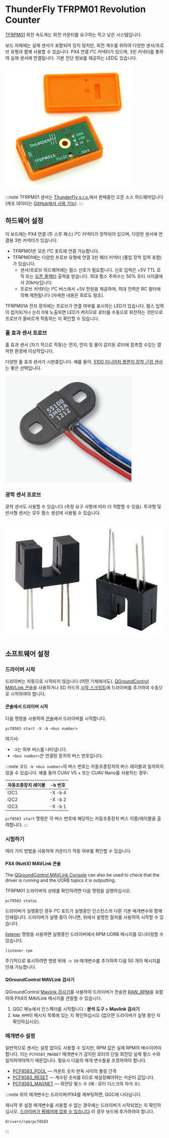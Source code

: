 # ThunderFly TFRPM01 Revolution Counter

[TFRPM01](https://github.com/ThunderFly-aerospace/TFRPM01) 회전 속도계는 회전 카운터를 요구하는 작고 낮은 시스템입니다.

보드 자체에는 실제 센서가 포함되어 있지 않지만, 회전 계수를 위하여 다양한 센서/프로브 유형과 함께 사용할 수 있습니다. PX4 연결 I²C 커넥터가 있으며, 3핀 커넥터를 통하여 실제 센서에 연결됩니다. 기본 진단 정보를 제공하는 LED도 있습니다.

![TFRPM01A](../../assets/hardware/sensors/tfrpm/tfrpm01_electronics.jpg)

:::note TFRPM01 센서는 [ThunderFly s.r.o.](https://www.thunderfly.cz/)에서 판매중인 오픈 소스 하드웨어입니다 (제조 데이터는 [GitHub에서 사용 가능](https://github.com/ThunderFly-aerospace/TFRPM01)).
:::

## 하드웨어 설정

이 보드에는 PX4 연결 (투 스루 패스) I²C 커넥터가 장착되어 있으며, 다양한 센서에 연결용 3핀 커넥터가 있습니다.
- TFRPM01은 모든 I²C 포트에 연결 가능합니다.
- TFRPM01에는 다양한 프로브 유형에 연결 3핀 헤더 커넥터 (풀업 장착 입력 포함)가 있습니다.
  - 센서/프로브 하드웨어에는 펄스 신호가 필요합니다. 신호 입력은 +5V TTL 로직 또는 [오픈 콜렉터](https://en.wikipedia.org/wiki/Open_collector) 출력을 받습니다. 최대 펄스 주파수는 50% 듀티 사이클에서 20kHz입니다.
  - 프로브 커넥터는 I²C 버스에서 +5V 전원을 제공하며, 최대 전력은 RC 필터에 의해 제한됩니다 (자세한 내용은 회로도 참조).

TFRPM01A 전자 장치에는 프로브가 연결 여부를 표시하는 LED가 있습니다. 펄스 입력이 접지되거나 논리 0에 노출되면 LED가 켜지므로 로터를 수동으로 회전하는 것만으로 프로브가 올바르게 작동하는 지 확인할 수 있습니다.

### 홀 효과 센서 프로브

홀 효과 센서 (자기 적으로 작동)는 먼지, 먼지 및 물이 감지된 로터에 접촉할 수있는 열악한 환경에 이상적입니다.

다양한 홀 효과 센서가 시판중입니다. 예를 들어, [5100 미니어처 플랜지 장착 근접 센서](https://m.littelfuse.com/~/media/electronics/datasheets/hall_effect_sensors/littelfuse_hall_effect_sensors_55100_datasheet.pdf.pdf)는 좋은 선택입니다.

![홀 효과 프로브의 예](../../assets/hardware/sensors/tfrpm/hall_probe.jpg)


### 광학 센서 프로브

광학 센서도 사용할 수 있습니다 (측정 요구 사항에 따라 더 적합할 수 있음). 투과형 및 반사형 센서는 모두 펄스 생성에 사용될 수 있습니다.

![광 투과 프로브의 예](../../assets/hardware/sensors/tfrpm/transmissive_probe.jpg)

## 소프트웨어 설정

### 드라이버 시작

드라이버는 자동으로 시작되지 않습니다 (어떤 기체에서도). [QGroundControl MAVLink 콘솔](https://docs.qgroundcontrol.com/master/en/analyze_view/mavlink_console.html)을 사용하거나 SD 카드의 [시작 스크립트](../concept/system_startup.md#customizing-the-system-startup)에 드라이버를 추가하여 수동으로 시작하여야 합니다.

#### 콘솔에서 드라이버 시작

다음 명령을 사용하여 [콘솔](https://docs.qgroundcontrol.com/master/en/analyze_view/mavlink_console.html)에서 드라이버를 시작합니다.
```
pcf8583 start -X -b <bus number>
```
여기서:
- `-X`는 외부 버스를 나타냅니다.
- `<bus number>`은 연결된 장치의 버스 번호입니다.

:::note
코드 `-b <bus number>`의 버스 번호는 자동조종장치의 버스 레이블과 일치하지 않을 수 있습니다. 예를 들어 CUAV V5 + 또는 CUAV Nano를 사용하는 경우:

| 자동조종장치 레이블 | -b 번호   |
| ---------- | ------- |
| I2C1       | -X -b 4 |
| I2C2       | -X -b 2 |
| I2C3       | -X -b 1 |

`pcf8583 start` 명령은 각 버스 번호에 해당하는 자동조종장치 버스 이름/레이블을 출력합니다.
:::

### 시험하기

여러 가지 방법을 사용하여 카운터가 작동 여부를 확인할 수 있습니다.

#### PX4 (NuttX) MAVLink 콘솔

The [QGroundControl MAVLink Console](https://docs.qgroundcontrol.com/master/en/analyze_view/mavlink_console.html) can also be used to check that the driver is running and the UORB topics it is outputting.

TFRPM01 드라이버의 상태를 확인하려면 다음 명령을 실행하십시오.
```
pcf8583 status
```
드라이버가 실행중인 경우 I²C 포트가 실행중인 인스턴스의 다른 기본 매개변수와 함께 인쇄됩니다. 드라이버가 실행 중이 아니면, 위에서 설명한 절차를 사용하여 시작할 수 있습니다.

[listener](../modules/modules_command.md#listener) 명령을 사용하면 실행중인 드라이버에서 RPM UORB 메시지를 모니터링할 수 있습니다.
```
listener rpm
```
주기적으로 표시하려면 명령 뒤에 `-n 50` 매개변수를 추가하여 다음 50 개의 메시지를 인쇄 가능합니다.

#### QGroundControl MAVLink 검사기

QGroundControl [Mavlink 검사기](https://docs.qgroundcontrol.com/master/en/analyze_view/mavlink_inspector.html)를 사용하여 드라이버가 전송한 [RAW_RPM](https://mavlink.io/en/messages/common.html#RAW_RPM)을 포함하여 PX4의 MAVLink 메시지를 관찰할 수 있습니다.

1. QGC 메뉴에서 인스펙터를 시작합니다 : **분석 도구 > Mavlink 검사기**
1. `RAW_RPM`이 메시지 목록에 있는 지 확인하십시오 (없으면 드라이버가 실행 중인 지 확인하십시오).


### 매개변수 설정

일반적으로 센서는 설정 없이도 사용할 수 있지만, RPM 값은 실제 RPM의 배수이어야 합니다.  이는 `PCF8583_MAGNET` 매개변수가 감지된 로터의 단일 회전당 실제 펄스 수와 일치하여야하기 때문입니다. 필요시 다음의 매개 변수들을 조정하여야 합니다.

* [PCF8583_POOL](../advanced_config/parameter_reference.md#PCF8583_POOL) — 카운트 숫자 판독 사이의 풀링 간격
* [PCF8583_RESET](../advanced_config/parameter_reference.md#PCF8583_RESET) — 계수된 숫자를 0으로 재설정해야하는 카운터 값입니다.
* [PCF8583_MAGNET](../advanced_config/parameter_reference.md#PCF8583_MAGNET) — 회전당 펄스 수 (예 : 로터 디스크의 자석 수).

:::note
위의 매개변수는 드라이버/PX4를 재부팅하면, QGC에 나타납니다.

재시작 후 설정 매개변수를 사용할 수 없는 경우에는 드라이버가 시작되었는 지 확인하십시오. [드라이버가 펌웨어에 없을 수 있습니다](../peripherals/serial_configuration.md#configuration-parameter-missing-from-qgroundcontrol).이 경우 보드에 추가하여야 합니다.
```
drivers/rpm/pcf8583
```
:::

